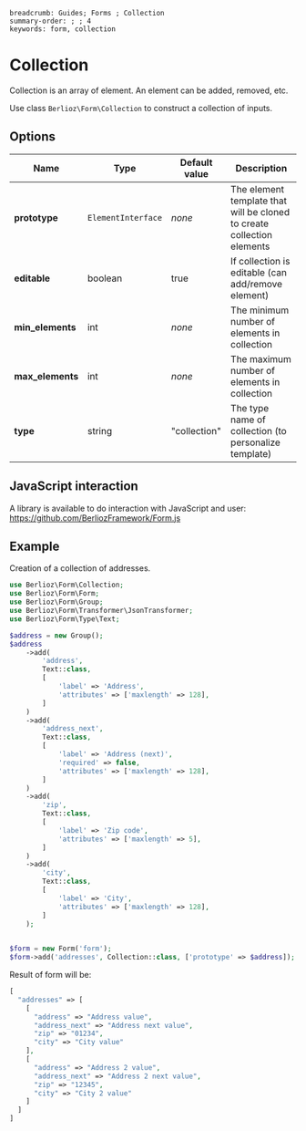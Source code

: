 ```index
breadcrumb: Guides; Forms ; Collection
summary-order: ; ; 4
keywords: form, collection
```

# Collection

Collection is an array of element. An element can be added, removed, etc.

Use class `Berlioz\Form\Collection` to construct a collection of inputs.

## Options

| Name | Type | Default value | Description |
| ---- | ---- | ------------- | ----------- |
| **prototype** | `ElementInterface` | *none* | The element template that will be cloned to create collection elements |
| **editable** | boolean | true | If collection is editable (can add/remove element) |
| **min_elements** | int | *none* | The minimum number of elements in collection |
| **max_elements** | int | *none* | The maximum number of elements in collection |
| **type** | string | "collection" | The type name of collection (to personalize template) |

## JavaScript interaction

A library is available to do interaction with JavaScript and user: https://github.com/BerliozFramework/Form.js

## Example

Creation of a collection of addresses.

```php
use Berlioz\Form\Collection;
use Berlioz\Form\Form;
use Berlioz\Form\Group;
use Berlioz\Form\Transformer\JsonTransformer;
use Berlioz\Form\Type\Text;

$address = new Group();
$address
    ->add(
        'address',
        Text::class,
        [
            'label' => 'Address',
            'attributes' => ['maxlength' => 128],
        ]
    )
    ->add(
        'address_next',
        Text::class,
        [
            'label' => 'Address (next)',
            'required' => false,
            'attributes' => ['maxlength' => 128],
        ]
    )
    ->add(
        'zip',
        Text::class,
        [
            'label' => 'Zip code',
            'attributes' => ['maxlength' => 5],
        ]
    )
    ->add(
        'city',
        Text::class,
        [
            'label' => 'City',
            'attributes' => ['maxlength' => 128],
        ]
    );
   

$form = new Form('form');
$form->add('addresses', Collection::class, ['prototype' => $address]);
```

Result of form will be:

```php
[
  "addresses" => [
    [
      "address" => "Address value",
      "address_next" => "Address next value",
      "zip" => "01234",
      "city" => "City value"
    ],
    [
      "address" => "Address 2 value",
      "address_next" => "Address 2 next value",
      "zip" => "12345",
      "city" => "City 2 value"
    ]
  ]
]
```